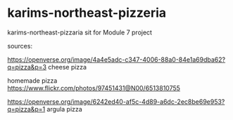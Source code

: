 # karims-northeast-pizzeria
karims-northeast-pizzaria sit for Module 7 project 

sources:

https://openverse.org/image/4a4e5adc-c347-4006-88a0-84e1a69dba62?q=pizza&p=3
cheese pizza

homemade pizza
https://www.flickr.com/photos/97451431@N00/6513810755

https://openverse.org/image/6242ed40-af5c-4d89-a6dc-2ec8be69e953?q=pizza&p=1
argula pizza


